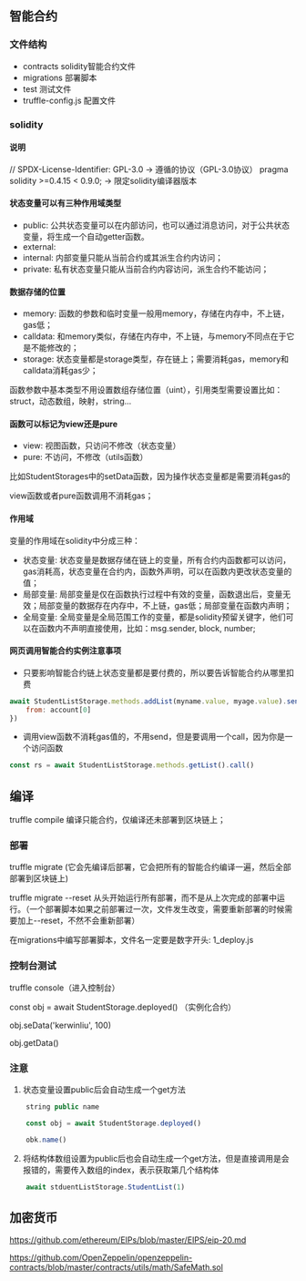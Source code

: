 ## 智能合约

### 文件结构
* contracts solidity智能合约文件
* migrations 部署脚本
* test 测试文件
* truffle-config.js 配置文件

### solidity

#### 说明
// SPDX-License-Identifier: GPL-3.0 -> 遵循的协议（GPL-3.0协议）
pragma solidity >=0.4.15 < 0.9.0; -> 限定solidity编译器版本


#### 状态变量可以有三种作用域类型

* public: 公共状态变量可以在内部访问，也可以通过消息访问，对于公共状态变量，将生成一个自动getter函数。
* external: 
* internal: 内部变量只能从当前合约或其派生合约内访问；
* private: 私有状态变量只能从当前合约内容访问，派生合约不能访问；

#### 数据存储的位置

* memory: 函数的参数和临时变量一般用memory，存储在内存中，不上链，gas低；
* calldata: 和memory类似，存储在内存中，不上链，与memory不同点在于它是不能修改的；
* storage: 状态变量都是storage类型，存在链上；需要消耗gas，memory和calldata消耗gas少；

函数参数中基本类型不用设置数组存储位置（uint），引用类型需要设置比如：struct，动态数组，映射，string...

#### 函数可以标记为view还是pure

* view: 视图函数，只访问不修改（状态变量）
* pure: 不访问，不修改（utils函数）

比如StudentStorages中的setData函数，因为操作状态变量都是需要消耗gas的

view函数或者pure函数调用不消耗gas；

#### 作用域

变量的作用域在solidity中分成三种：
* 状态变量: 状态变量是数据存储在链上的变量，所有合约内函数都可以访问，gas消耗高，状态变量在合约内，函数外声明，可以在函数内更改状态变量的值；
* 局部变量: 局部变量是仅在函数执行过程中有效的变量，函数退出后，变量无效；局部变量的数据存在内存中，不上链，gas低；局部变量在函数内声明；
* 全局变量: 全局变量是全局范围工作的变量，都是solidity预留关键字，他们可以在函数内不声明直接使用，比如：msg.sender, block, number;

#### 网页调用智能合约实例注意事项

* 只要影响智能合约链上状态变量都是要付费的，所以要告诉智能合约从哪里扣费

```js
await StudentListStorage.methods.addList(myname.value, myage.value).send({
    from: account[0]
})
```

* 调用view函数不消耗gas值的，不用send，但是要调用一个call，因为你是一个访问函数
```js
const rs = await StudentListStorage.methods.getList().call()
```

## 编译

truffle compile 编译只能合约，仅编译还未部署到区块链上；

### 部署

truffle migrate (它会先编译后部署，它会把所有的智能合约编译一遍，然后全部部署到区块链上)

truffle migrate --reset 从头开始运行所有部署，而不是从上次完成的部署中运行。（一个部署脚本如果之前部署过一次，文件发生改变，需要重新部署的时候需要加上--reset，不然不会重新部署）

在migrations中编写部署脚本，文件名一定要是数字开头: 1_deploy.js

### 控制台测试

truffle console（进入控制台）

const obj = await StudentStorage.deployed() （实例化合约）

obj.seData('kerwinliu', 100)

obj.getData()

### 注意

1. 状态变量设置public后会自动生成一个get方法

```js
    string public name

    const obj = await StudentStorage.deployed()

    obk.name()
```

2. 将结构体数组设置为public后也会自动生成一个get方法，但是直接调用是会报错的，需要传入数组的index，表示获取第几个结构体

```js
    await stduentListStorage.StudentList(1) 
```

## 加密货币

https://github.com/ethereum/EIPs/blob/master/EIPS/eip-20.md

https://github.com/OpenZeppelin/openzeppelin-contracts/blob/master/contracts/utils/math/SafeMath.sol

